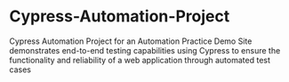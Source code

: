 # Cypress-Automation-Project
Cypress Automation Project for an Automation Practice Demo Site demonstrates end-to-end testing capabilities using Cypress to ensure the functionality and reliability of a web application through automated test cases
